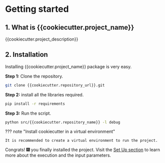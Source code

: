 # Getting started

## 1. What is {{cookiecutter.project_name}}

{{cookiecutter.project_description}}


## 2. Installation

Installing {{cookiecutter.project_name}} package is very easy.

**Step 1:** Clone the repository.

```bash
git clone {{cookiecutter.repository_url}}.git
```

**Step 2:** install all the libraries required.

``` bash
pip install -r requirements
```

**Step 3:** Run the script.

```bash
python src/{{cookiecutter.repository_name}} -l debug
```


??? note "Install cookiecutter in a virtual environment"

    It is recommended to create a virtual environment to run the project.


Congrats! :fireworks: you finally installed the project. Visit the [Set Up section](/user-guide/set-up/) to learn more about the execution and the input parameters.

</br>